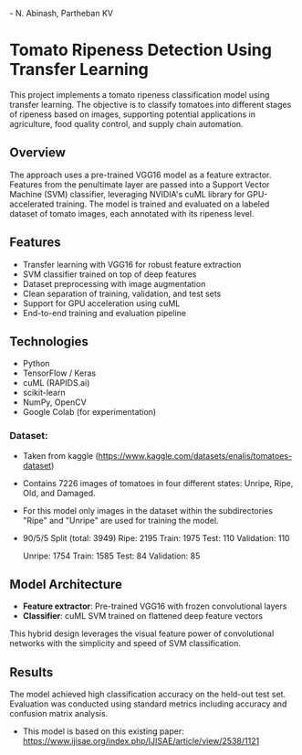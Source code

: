 \- N. Abinash, Partheban KV

# Tomato Ripeness Detection Using Transfer Learning

This project implements a tomato ripeness classification model using transfer learning. The objective is to classify tomatoes into different stages of ripeness based on images, supporting potential applications in agriculture, food quality control, and supply chain automation.

## Overview

The approach uses a pre-trained VGG16 model as a feature extractor. Features from the penultimate layer are passed into a Support Vector Machine (SVM) classifier, leveraging NVIDIA's cuML library for GPU-accelerated training. The model is trained and evaluated on a labeled dataset of tomato images, each annotated with its ripeness level.

## Features

- Transfer learning with VGG16 for robust feature extraction
- SVM classifier trained on top of deep features
- Dataset preprocessing with image augmentation
- Clean separation of training, validation, and test sets
- Support for GPU acceleration using cuML
- End-to-end training and evaluation pipeline

## Technologies

- Python
- TensorFlow / Keras
- cuML (RAPIDS.ai)
- scikit-learn
- NumPy, OpenCV
- Google Colab (for experimentation)

### Dataset: 
- Taken from kaggle (https://www.kaggle.com/datasets/enalis/tomatoes-dataset)
- Contains 7226 images of tomatoes in four different states: Unripe, Ripe, Old, and Damaged.
- For this model only images in the dataset within the subdirectories "Ripe" and "Unripe" are used for training the model.
- 90/5/5 Split (total: 3949)
	Ripe: 2195
	  Train: 1975
	  Test: 110
	  Validation: 110
	  
	Unripe: 1754
	 Train: 1585
	 Test: 84
	 Validation: 85

## Model Architecture

- **Feature extractor**: Pre-trained VGG16 with frozen convolutional layers
- **Classifier**: cuML SVM trained on flattened deep feature vectors

This hybrid design leverages the visual feature power of convolutional networks with the simplicity and speed of SVM classification.

## Results

The model achieved high classification accuracy on the held-out test set. Evaluation was conducted using standard metrics including accuracy and confusion matrix analysis.

- This model is based on this existing paper: https://www.ijisae.org/index.php/IJISAE/article/view/2538/1121


